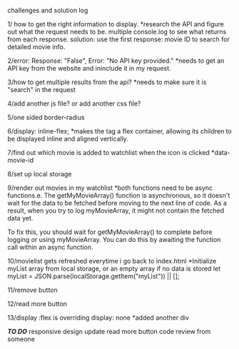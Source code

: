challenges and solution log

1/ how to get the right information to display.
*research the API and figure out what the request needs to be.
multiple console.log to see what returns from each response.
solution: use the first response: movie ID to search for detailed movie info.

2/error: Response: "False", Error: "No API key provided."
*needs to get an API key from the website and ininclude it in my request.

3/how to get multiple results from the api?
*needs to make sure it is "search" in the request

4/add another js file? or add another css file?


5/one sided border-radius

6/display: inline-flex; 
*makes the <a> tag a flex container, allowing its children to be displayed inline and aligned vertically.

7/find out which movie is added to watchlist when the icon is clicked
*data-movie-id

8/set up local storage

9/render out movies in my watchlist 
*both functions need to be async functions.e. The getMyMovieArray() function is asynchronous, so it doesn't wait for the data to be fetched before moving to the next line of code. As a result, when you try to log myMovieArray, it might not contain the fetched data yet.

To fix this, you should wait for getMyMovieArray() to complete before logging or using myMovieArray. You can do this by awaiting the function call within an async function.

10/movielist gets refreshed everytime i go back to index.html
*Initialize myList array from local storage, or an empty array if no data is stored
let myList = JSON.parse(localStorage.getItem("myList")) || [];

11/remove button

12/read more button

13/display :flex is overriding display: none
*added another div

***TO DO***
responsive design update
read more button
code review from someone
